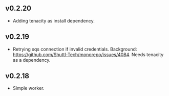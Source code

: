 ## v0.2.20

- Adding tenacity as install dependency.

## v0.2.19

- Retrying sqs connection if invalid credentials. Background: https://github.com/Shuttl-Tech/monorepo/issues/4084.
  Needs tenacity as a dependency.

## v0.2.18 

- Simple worker. 
